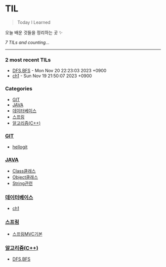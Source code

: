 # TIL
> Today I Learned

오늘 배운 것들을 정리하는 곳 ✨


_7 TILs and counting..._

---

### 2 most recent TILs

- [DFS,BFS](알고리즘(C++)/DFS,BFS.md) - Mon Nov 20 22:23:03 2023 +0900
- [ch1](데이터베이스/ch1.md) - Sun Nov 19 21:50:07 2023 +0900

### Categories

- [GIT](#GIT)
- [JAVA](#JAVA)
- [데이터베이스](#데이터베이스)
- [스프링](#스프링)
- [알고리즘(C++)](#알고리즘(C++))

### [GIT](#GIT)
- [hellogit](GIT/hellogit.md)

### [JAVA](#JAVA)
- [Class클래스](JAVA/Class클래스.md)
- [Object클래스](JAVA/Object클래스.md)
- [String관련](JAVA/String관련.md)

### [데이터베이스](#데이터베이스)
- [ch1](데이터베이스/ch1.md)

### [스프링](#스프링)
- [스프링MVC기본](스프링/스프링MVC기본.md)

### [알고리즘(C++)](#알고리즘(C++))
- [DFS,BFS](알고리즘(C++)/DFS,BFS.md)



